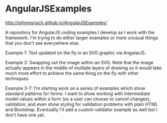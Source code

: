 AngularJSExamples
=================

http://johnmunsch.github.io/AngularJSExamples/

A repository for AngularJS coding examples I develop as I work with the framework. I'm trying to do either larger examples or more unusual things that you don't see everywhere else.

Example 1: Text updated on the fly in an SVG graphic via AngularJS.

Example 2: Swapping out the image within an SVG. Note that the image actually appears in the middle of multiple layers of drawing so it would take much more effort to achieve the same thing on the fly with other techniques.

Example 3-7: I'm starting work on a series of examples which show standard patterns for forms. I want to show working with intermediate model values within a form (so a user can choose to cancel changes), validation, and even show styling for validation problems with plain HTML and Bootstrap. Eventually I'll add a custom validator example as well but I don't have one yet.